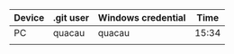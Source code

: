 | Device | .git user | Windows credential | Time  |
| ------ | --------- | ------------------ | ----- |
| PC     | quacau    | quacau             | 15:34 |
|        |           |                    |       |
